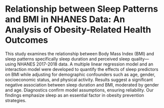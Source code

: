 # Relationship between Sleep Patterns and BMI in NHANES Data: An Analysis of Obesity-Related Health Outcomes

This study examines the relationship between Body Mass Index (BMI) and sleep patterns
 specifically sleep duration and perceived sleep quality—using NHANES 2017-2018 data. A
 multiple linear regression model and an interaction model were developed to quantify the effects
 of sleep predictors on BMI while adjusting for demographic confounders such as age, gender,
 socioeconomic status, and physical activity. Results suggest a significant negative association
 between sleep duration and BMI, moderated by gender and age. Diagnostics confirm model
 assumptions, ensuring reliability. Our findings emphasize sleep as an essential factor in obesity
 prevention strategies.

